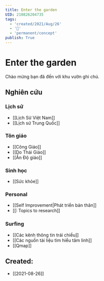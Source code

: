 ```yaml
---
title: Enter the garden
UID: 210826204735
tags:
  - 'created/2021/Aug/26'
  - '🏡'
  - 'permanent/concept'
publish: True
---
```

# Enter the garden

Chào mừng bạn đã đến với khu vườn ghi chú.

## Nghiên cứu

### Lịch sử
- [[Lịch Sử Việt Nam]]
- [[Lịch sử Trung Quốc]]

### Tôn giáo
- [[Công Giáo]]
- [[Do Thái Giáo]]
- [[Ấn Độ giáo]]

### Sinh học
- [[Sức khỏe]]

### Personal
- [[Self Improvement|Phát triển bản thân]]
- [[❕ Topics to research]]

### Surfing
- [[Các kênh thông tin trái chiều]]
- [[Các nguồn tài liệu tìm hiểu tâm linh]]
- [[Qmap]]

## Created:
- [[2021-08-26]]
